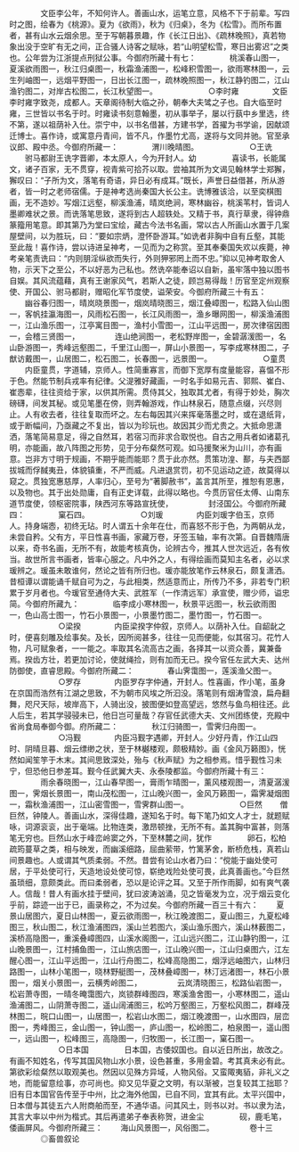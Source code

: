 <!-- { "loadSidebar": true } -->
　　　　文臣李公年，不知何许人。善画山水，运笔立意，风格不下于前辈。写四时之图，绘春为《桃源》。夏为《欲雨》，秋为《归桌》，冬为《松雪》。而所布置者，甚有山水云烟余思。至于写朝暮景趣，作《长江日出》、《疏林晚照》，真若物象出没于空旷有无之间，正合骚人诗客之赋咏，若“山明望松雪，寒日出雾迟”之类也。公年尝为江浙提点刑狱公事。今御府所藏十有七：
　　　　桃溪春山图一，夏溪欲雨图一，秋江归桌图一，秋霜渔浦图一，松峰积雪图一，欲雨寒林图一，云生列岫图一，远烟平野图一，日出长江图一，疏林晚照图一，秋江静钓图二，江山渔钓图二，对岸古松图二，长江秋望图一。
　　
　　　　○李时雍
　　　　文臣李时雍字致尧，成都人。天章阁待制大临之孙，朝奉大夫骘之子也。自大临至时雍，三世皆以书名于时。时雍读书刻意翰墨，初从事举子，屡以行蓺中乡里选，终不第，遂以祖荫补入仕。崇宁中，以书名借甚，方建书学，首擢为书学谕，因献颂迁博士。喜作诗，或寓意丹青间，皆不凡，作墨竹尤高，遂将与文同并驰。官至承议郎、殿中丞。今御府所藏一：
　　　　渭川晚晴图。
　　
　　　　○王诜
　　驸马都尉王诜字晋卿，本太原人，今为开封人。幼
　　
　　喜读书，长能属文，诸子百家，无不贯穿，视青紫可拾芥以取。尝袖其所为文谒见翰林学士郑獬，獬叹曰：“子所为文，落笔有奇语，异日必有成耳。”既长，声誉日益借甚，所从游者，皆一时之老师宿儒。于是神考选尚秦国大长公主。诜博雅该洽，以至奕棋图画，无不造妙。写烟江远壑，柳溪渔浦，晴岚绝涧，寒林幽谷，桃溪苇村，皆词人墨卿难状之景。而诜落笔思致，遂将到古人超轶处。又精于书，真行草隶，得钟鼎篆籀用笔意。即其第乃为堂曰宝绘，藏古今法书名画，常以古人所画山水置于几案屋壁间，以为胜玩，曰：“要如宗炳，澄怀卧游耳。”如诜者非胸中自有丘壑，其能至此哉！喜作诗，尝以诗进呈神考，一见而为之称赏。至其奉秦国失欢以疾薨，神考亲笔责诜曰：“内则朋淫纵欲而失行，外则狎邪罔上而不忠。”抑以见神考取舍人物，示天下之至公，不以好恶为己私也。然诜卒能奉诏以自新，虽牢落中独以图书自娱。其风流蕴藉，真有王谢家风气，若斯人之徒，顾岂易得哉！历官至定州观察使、开国公、驸马都尉，赠昭化军节度使，谥荣安。今御府所藏三十有五：
　　幽谷春归图一，晴岚晓景图一，烟岚晴晓图三，烟江叠嶂图一，松路入仙山图一，客帆挂瀛海图一，风雨松石图一，长江风雨图一，渔乡曝网图一，柳溪渔浦图一，江山渔乐图一，江亭寓目图一，渔村小雪图一，江山平远图一，房次律宿因图一，会稽三贤图一，
　　
　　连山绝涧图一，老松野岸图一，金碧潺湲图一，名山卧游图一，秀峰远壑图二，千里江山图一，屏山小景图一，写李成寒林图二，子猷访戴图一，山居图二，松石图二，长春图一，远景图一。
　　
　　　　○童贯
　　内臣童贯，字道辅，京师人。性简重寡言，而御下宽厚有度量能容，喜愠不形于色。然能节制兵戎率有纪律。父湜雅好藏画，一时名手如易元吉、郭熙、崔白、崔悫辈，往往资给于家，以供其所需。贯侍其父，独取其尤者，有得于妙处，胸次磅礴，间发其秘。或见笔墨在傍，则弄翰游戏，作山林泉石，随意点缀，兴尽则止。人有收去者，往往复取而坏之。左右每因其兴来挥毫落墨之时，或在退纸背，或于断幅间，乃亟藏之不复出，皆以为珍玩也。故因其少而尤贵之。大抵命思潇洒，落笔简易意足，得之自然耳，若宿习而非求合取悦也。自古之用兵者如诸葛孔明，亦能画，故八阵图之形势，见于分布粲然可观。如马援聚米为山川，亦有画意。岂非方寸明于规画，不期乎能而能耶？贯于此亦然。贯策功湟、鄯，与夫西鄙拔城而俘馘夷丑，体貌镇重，不严而威。凡进退赏罚，初不见运动之迹，故莫得以窥之。贯独宽惠慈厚，人率归心，至号为“著脚赦书”，盖言其所至，推恕有恩惠，以及物也。其于出处勋庸，自有正史详载，此得以略也。今贯历官任太傅、山南东道节度使，领枢密院事，陕西河东等路宣抚使，
　　
　　封泾国公。今御府所藏四：
　　　　窠石四。
　　
　　　　○刘瑗
　　　　内臣刘瑗字伯玉，京师人。持身端悫，初终无玷。时人谓五十余年在仕，而喜怒不形于色，为两朝从龙，未尝自矜。父有方，平日性喜书画，家藏万卷，牙签玉轴，率有次第。自晋魏隋唐以来，奇书名画，无所不有，故能考核真伪，论辨古今，推其人世次远近，各有攸当。故世所言书画者，皆率心服之。凡中外之人，有得绘画而莫知主名者，必以求瑗辨之。瑗虽未敢谁何，然论之皆有所归也。瑗亦能放笔作云林泉石，颇复潇洒。昔桓谭以谓能诵千赋自可为之，与此相类，然适意而止，所传乃不多，非若专门积累于岁月者也。今瑗官至通侍大夫、武胜军（一作清远军）承宣使，赠少师，谥忠简。今御府所藏九：
　　　　临李成小寒林图一，秋景平远图一，秋云欲雨图一，色山高士图一，竹石小景图一，小景墨竹图二，墨竹图一，竹石图一。
　　
　　　　○梁揆
　　　　内臣梁揆字仲叙，京师人。以荫补入仕。自龆龀之时，便喜刻雕及绘事矣。及长，因所阅甚多，往往一见而便能，似其宿习。花竹人物，凡可赋象者，一一能之。率取其名流高古之画，各择其一以资众善，冀兼备焉。揆齿方壮，若更加讨论，使就绳捡，则有加而无已。揆今官任左武大夫、达州防御使，直睿思殿。今御府所藏二：
　　　　春山霁霭图一，莲溪渔父图一。
　　
　　　　○罗存
　　　　内臣罗存字仲通，开封人。性喜画，作小笔，虽身在京国而浩然有江湖之思致，不为朝市风埃之所汩没。落笔则有烟涛雪浪，扁舟翻舞，咫尺天际，坡岸高下，人骑出没，披图便如登高望远，悠然与鱼鸟相往还。此人后生，若其学骎骎未已，他日岂可量哉？存官任武德大夫、文州团练使，充殿中省尚食局奉御今御。府所藏二：
　　　　秋江归骑图一，雪霁归舟图一。
　　
　　　　○冯觐
　　　　内臣冯觐字遇卿，开封人。少好丹青，作江山四时、阴晴旦暮、烟云缥缈之状，至于林樾楼观，颇极精妙。画《金风万籁图》，恍然如闻笙竽于木末。其间思致深处，殆与《秋声赋》为之相参焉。惜乎觐性习未宁，但恐他日参差耳。觐今任武翼大夫、永泰陵都监。今御府所藏十有三：
　　　　雨余春晓图一，江山春早图一，膏雨乍晴图一，薰风楼观图一，清夏潺湲图一，霁烟长景图一，南山茂松图一，江山晚兴图一，金风万籁图一，霜霁凝烟图一，霜秋渔浦图一，江山密雪图一，雪霁群山图一。
　　
　　　　○巨然
　　僧巨然，钟陵人。善画山水，深得佳趣，遂知名于时。每下笔乃如文人才士，就题赋咏，词源衮衮，出于毫端。比物连类，激昂顿挫，无所不有。盖其胸中富甚，则落笔无穷也。巨然山水于峰峦岭窦之外，下至林麓之间，犹作
　　
　　卵石，松柏疏筠蔓草之类，相与映发，而幽溪细路，屈曲萦带，竹篱茅舍，断桥危栈，真若山间景趣也。人或谓其气质柔弱。不然。昔尝有论山水者乃曰：“傥能于幽处使可居，于平处使可行，天造地设处使可惊，崭绝戏险处使可畏，此真善画也。”今巨然虽琐细，意颇类此。而曰柔弱者，恐以是论评之耳。又至于所作雨脚，如有爽气袭人。信哉！昔人有画水挂于壁间，犹曰波涛汹涌，见之皆毫发为立，况于烟云变化乎前，踪迹一出于已，画录称之，不为过矣。今御府所藏一百三十有六：
　　夏景山居图六，夏日山林图一，夏云欲雨图一，秋江晚渡图二，夏山图三，九夏松峰图三，秋山图二，秋江渔浦图四，溪山兰若图六，溪山渔乐图六，溪山林薮图二，溪桥高隐图一，重溪叠嶂图四，山溪水阁图一，江山远兴图二，江山静钓图一，江山晚景图一，江村捕鱼图一，江山旅店图一，江山晚兴图一，江山归桌图六，江左醒心图一，江山平远图一，江山行舟图二，松峰高隐图二，烟浮远岫图六，山林归路图一，山林小笔图一，晓林野艇图一，茂林叠嶂图一，林汀远渚图一，林石小景图一，烟关小景图一，云横秀岭图二，
　　
　　云岚清晓图三，松路仙岩图一，松岩萧寺图，一晴冬晻霭图六，岚锁群峰图四，寒溪渔舍图一，小寒林图二，遥山渔浦图二，山阴萧寺图二，遥山阔浦图三，松吟万壑图三，万壑松风图二，群峰茂林图二，晥口山图一，山居图一，松岩山水图二，烟江晚渡图一，山水图四，层峦图一，秀峰图三，金山图一，钟山图一，庐山图一，松岭图二，柏泉图一，遥山图一，远山图一，松峰图三，高隐图一，归牧图一，长江图一，窠石图一。
　　
　　　　○日本国
　　
　　日本国，古倭奴国也。自以近日所出，故改之。有画不知姓名，传写其国风物山水小景，设色甚重，多用金碧。考其真未必有此。第欲彩绘粲然以取观美也。然因以见殊方异域，人物风俗。又蛮陬夷貊，非礼义之地，而能留意绘事，亦可尚也。抑又见华夏之文明，有以渐被，岂复较其工拙耶？旧有日本国官告传至于中州，比之海外他国，已自不同，宜其有此。太平兴国中，日本僧与其徒五六人附商舶而至，不通华语。问其风土，则书以对。书以隶为法，其言大率以中州为楷式。其后再遣弟子奉表称贺，进金尘
　　
　　砚，鹿毛笔，倭画屏风。今御府所藏三：
　　海山风景图一，风俗图二。
　　
　　卷十三
　　　　◎畜兽叙论
